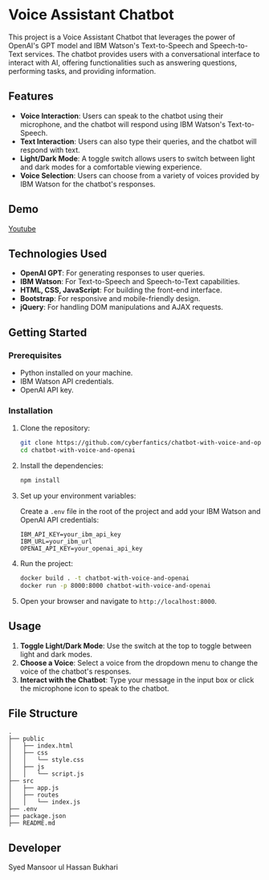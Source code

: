# Voice Assistant Chatbot

This project is a Voice Assistant Chatbot that leverages the power of OpenAI's GPT model and IBM Watson's Text-to-Speech and Speech-to-Text services. The chatbot provides users with a conversational interface to interact with AI, offering functionalities such as answering questions, performing tasks, and providing information.

## Features

- **Voice Interaction**: Users can speak to the chatbot using their microphone, and the chatbot will respond using IBM Watson's Text-to-Speech.
- **Text Interaction**: Users can also type their queries, and the chatbot will respond with text.
- **Light/Dark Mode**: A toggle switch allows users to switch between light and dark modes for a comfortable viewing experience.
- **Voice Selection**: Users can choose from a variety of voices provided by IBM Watson for the chatbot's responses.

## Demo
[Youtube](https://youtube.com/cyberfantics)

## Technologies Used

- **OpenAI GPT**: For generating responses to user queries.
- **IBM Watson**: For Text-to-Speech and Speech-to-Text capabilities.
- **HTML, CSS, JavaScript**: For building the front-end interface.
- **Bootstrap**: For responsive and mobile-friendly design.
- **jQuery**: For handling DOM manipulations and AJAX requests.

## Getting Started

### Prerequisites

- Python installed on your machine.
- IBM Watson API credentials.
- OpenAI API key.

### Installation

1. Clone the repository:
    ```bash
    git clone https://github.com/cyberfantics/chatbot-with-voice-and-openai.git
    cd chatbot-with-voice-and-openai
    ```

2. Install the dependencies:

    ```bash
    npm install
    ```

3. Set up your environment variables:

    Create a `.env` file in the root of the project and add your IBM Watson and OpenAI API credentials:

    ```env
    IBM_API_KEY=your_ibm_api_key
    IBM_URL=your_ibm_url
    OPENAI_API_KEY=your_openai_api_key
    ```

4. Run the project:

    ```bash
    docker build . -t chatbot-with-voice-and-openai
    docker run -p 8000:8000 chatbot-with-voice-and-openai
    ```

5. Open your browser and navigate to `http://localhost:8000`.

## Usage

1. **Toggle Light/Dark Mode**: Use the switch at the top to toggle between light and dark modes.
2. **Choose a Voice**: Select a voice from the dropdown menu to change the voice of the chatbot's responses.
3. **Interact with the Chatbot**: Type your message in the input box or click the microphone icon to speak to the chatbot.

## File Structure

```plaintext
.
├── public
│   ├── index.html
│   ├── css
│   │   └── style.css
│   ├── js
│   │   └── script.js
├── src
│   ├── app.js
│   ├── routes
│   │   └── index.js
├── .env
├── package.json
├── README.md
```

## Developer
Syed Mansoor ul Hassan Bukhari
